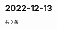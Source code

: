 # 2022-12-13

共 0 条

<!-- BEGIN WEIBO -->
<!-- 最后更新时间 Tue Dec 13 2022 07:15:24 GMT+0800 (China Standard Time) -->

<!-- END WEIBO -->
